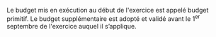 Le budget mis en exécution au début de l'exercice est appelé budget primitif. Le budget supplémentaire est adopté et validé avant le 1<sup>er</sup> septembre de l'exercice auquel il s’applique.